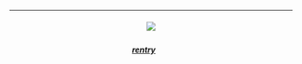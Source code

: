 ***
</h4> 
<h5 align="center">
<img src="https://i.pinimg.com/564x/3d/c3/c4/3dc3c4d6e47e8d19f22263cccf62f554.jpg"/>

</h5> 

<h5 align="center">
  
[rentry](https://rentry.co/ayayayara)ㅤㅤ
